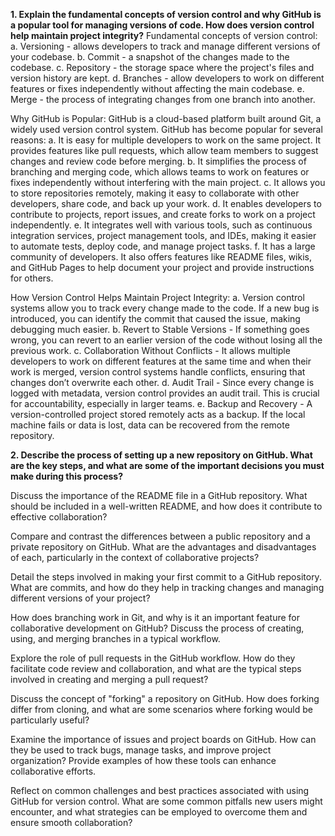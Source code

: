 **1. Explain the fundamental concepts of version control and why GitHub is a popular tool for managing versions of code. How does version control help maintain project integrity?**
Fundamental concepts of version control:
a. Versioning - allows developers to track and manage different versions of your codebase.
b. Commit - a snapshot of the changes made to the codebase.
c. Repository - the storage space where the project's files and version history are kept.
d. Branches - allow developers to work on different features or fixes independently without affecting the main codebase.
e. Merge - the process of integrating changes from one branch into another.

Why GitHub is Popular:
GitHub is a cloud-based platform built around Git, a widely used version control system. GitHub has become popular for several reasons:
a. It is easy for multiple developers to work on the same project. It provides features like pull requests, which allow team members to suggest changes and review code before merging.
b. It simplifies the process of branching and merging code, which allows teams to work on features or fixes independently without interfering with the main project.
c. It allows you to store repositories remotely, making it easy to collaborate with other developers, share code, and back up your work. 
d. It enables developers to contribute to projects, report issues, and create forks to work on a project independently.
e. It integrates well with various tools, such as continuous integration services, project management tools, and IDEs, making it easier to automate tests, deploy code, and manage project tasks.
f. It has a large community of developers. It also offers features like README files, wikis, and GitHub Pages to help document your project and provide instructions for others.

How Version Control Helps Maintain Project Integrity:
a. Version control systems allow you to track every change made to the code. If a new bug is introduced, you can identify the commit that caused the issue, making debugging much easier.
b. Revert to Stable Versions - If something goes wrong, you can revert to an earlier version of the code without losing all the previous work. 
c. Collaboration Without Conflicts - It allows multiple developers to work on different features at the same time and when their work is merged, version control systems handle conflicts, ensuring that changes don’t overwrite each other.
d. Audit Trail - Since every change is logged with metadata, version control provides an audit trail. This is crucial for accountability, especially in larger teams.
e. Backup and Recovery - A version-controlled project stored remotely acts as a backup. If the local machine fails or data is lost, data can be recovered from the remote repository.

**2. Describe the process of setting up a new repository on GitHub. What are the key steps, and what are some of the important decisions you must make during this process?**

Discuss the importance of the README file in a GitHub repository. What should be included in a well-written README, and how does it contribute to effective collaboration?

Compare and contrast the differences between a public repository and a private repository on GitHub. What are the advantages and disadvantages of each, particularly in the context of collaborative projects?

Detail the steps involved in making your first commit to a GitHub repository. What are commits, and how do they help in tracking changes and managing different versions of your project?

How does branching work in Git, and why is it an important feature for collaborative development on GitHub? Discuss the process of creating, using, and merging branches in a typical workflow.

Explore the role of pull requests in the GitHub workflow. How do they facilitate code review and collaboration, and what are the typical steps involved in creating and merging a pull request?

Discuss the concept of "forking" a repository on GitHub. How does forking differ from cloning, and what are some scenarios where forking would be particularly useful?

Examine the importance of issues and project boards on GitHub. How can they be used to track bugs, manage tasks, and improve project organization? Provide examples of how these tools can enhance collaborative efforts.

Reflect on common challenges and best practices associated with using GitHub for version control. What are some common pitfalls new users might encounter, and what strategies can be employed to overcome them and ensure smooth collaboration?
